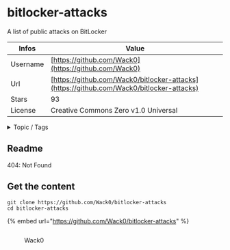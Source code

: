 # bitlocker-attacks

A list of public attacks on BitLocker

| Infos    | Value                                                              |
| -------- | -------------------------------------------------------------------|
| Username | [https://github.com/Wack0](https://github.com/Wack0) |
| Url      | [https://github.com/Wack0/bitlocker-attacks](https://github.com/Wack0/bitlocker-attacks)                                               |
| Stars    | 93                                                          |
| License  | Creative Commons Zero v1.0 Universal                                                        |

<details>

<summary>Topic / Tags</summary>

* bitlocker* cve-2022-22048* cve-2022-29127* cve-2023-21563* vulnerability

</details>

## Readme

404: Not Found


## Get the content

```
git clone https://github.com/Wack0/bitlocker-attacks
cd bitlocker-attacks
```

{% embed url="https://github.com/Wack0/bitlocker-attacks" %}

<figure><img src="https://avatars.githubusercontent.com/u/2650838?v=4" alt=""><figcaption><p>Wack0</p></figcaption></figure>
